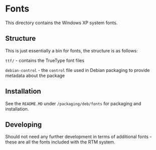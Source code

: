 # Fonts
This directory contains the Windows XP system fonts.

## Structure
This is just essentially a bin for fonts, the structure is as follows:

`ttf/` - contains the TrueType font files

`debian-control` - the `control` file used in Debian packaging to provide metadata about the package

## Installation
See the `README.MD` under `/packaging/deb/fonts` for packaging and installation.

## Developing
Should not need any further development in terms of additional fonts - these are all the fonts included with the RTM system.
